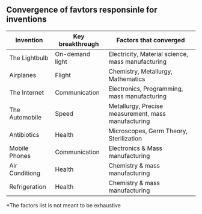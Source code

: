 
## Convergence of favtors responsinle for inventions

| Invention      | Key breakthrough | Factors that converged                              |
| -------------- | ---------------- | --------------------------------------------------- |
| The Lightbulb  | On-demand light  | Electricity, Material science, mass manufacturing   |
| Airplanes      | Flight           | Chemistry, Metallurgy, Mathematics                  |
| The Internet   | Communication    | Electronics, Programming, mass manufacturing        |
| The Automobile | Speed            | Metallurgy, Precise measurement, mass manufacturing |
| Antibiotics    | Health           | Microscopes, Germ Theory, Sterilization             |
| Mobile Phones  | Communication    | Electronics & Mass manufacturing                    |
| Air Conditiong | Health           | Chemistry & mass manufacturing                      |
| Refrigeration  | Health           | Chemistry & mass manufacturing     

*The factors list is not meant to be exhaustive
